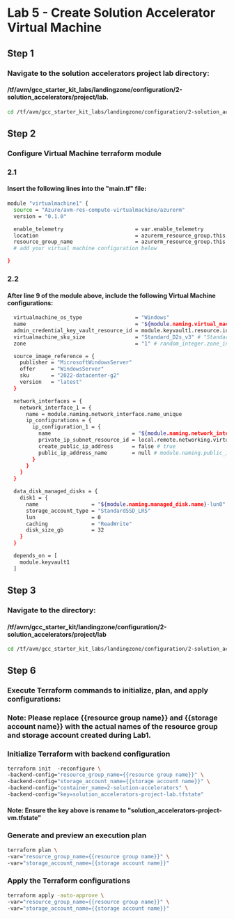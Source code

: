 # Lab 5 - Create Solution Accelerator Virtual Machine
## Step 1
### Navigate to the solution accelerators project lab directory: 
#### /tf/avm/gcc_starter_kit_labs/landingzone/configuration/2-solution_accelerators/project/lab.

```bash
cd /tf/avm/gcc_starter_kit_labs/landingzone/configuration/2-solution_accelerators/project/lab
```

## Step 2
### Configure Virtual Machine terraform module

### 2.1
#### Insert the following lines into the "main.tf" file:

```bash
module "virtualmachine1" {
  source = "Azure/avm-res-compute-virtualmachine/azurerm"
  version = "0.1.0"

  enable_telemetry                       = var.enable_telemetry
  location                               = azurerm_resource_group.this.location
  resource_group_name                    = azurerm_resource_group.this.name
  # add your virtual machine configuration below

}
```

### 2.2
#### After line 9 of the module above, include the following Virtual Machine configurations:

```bash
  virtualmachine_os_type                 = "Windows"
  name                                   = "${module.naming.virtual_machine.name}${random_string.this.result}" 
  admin_credential_key_vault_resource_id = module.keyvault1.resource.id
  virtualmachine_sku_size                = "Standard_D2s_v3" # "Standard_D2s_v3" # "standard_d2_v2" # "Standard_D2s_v3" # "standard_d2_v2" "Standard_D8s_v3" 
  zone                                   = "1" # random_integer.zone_index.result 

  source_image_reference = {
    publisher = "MicrosoftWindowsServer"
    offer     = "WindowsServer"
    sku       = "2022-datacenter-g2"
    version   = "latest"
  }

  network_interfaces = {
    network_interface_1 = {
      name = module.naming.network_interface.name_unique
      ip_configurations = {
        ip_configuration_1 = {
          name                          = "${module.naming.network_interface.name}-ipconfig1"
          private_ip_subnet_resource_id = local.remote.networking.virtual_networks.spoke_project.virtual_subnets.subnets["AppSubnet"].id 
          create_public_ip_address      = false # true
          public_ip_address_name        = null # module.naming.public_ip.name_unique
        }
      }
    }
  }

  data_disk_managed_disks = {
    disk1 = {
      name                 = "${module.naming.managed_disk.name}-lun0"
      storage_account_type = "StandardSSD_LRS"
      lun                  = 0
      caching              = "ReadWrite"
      disk_size_gb         = 32
    }
  }

  depends_on = [
    module.keyvault1
  ]
```

## Step 3
### Navigate to the directory: 
#### /tf/avm/gcc_starter_kit/landingzone/configuration/2-solution_accelerators/project/lab

```bash
cd /tf/avm/gcc_starter_kit_labs/landingzone/configuration/2-solution_accelerators/project/lab
```

## Step 6
### Execute Terraform commands to initialize, plan, and apply configurations:

### Note: Please replace {{resource group name}} and {{storage account name}} with the actual names of the resource group and storage account created during Lab1.

### Initialize Terraform with backend configuration
```bash
terraform init  -reconfigure \
-backend-config="resource_group_name={{resource group name}}" \
-backend-config="storage_account_name={{storage account name}}" \
-backend-config="container_name=2-solution-accelerators" \
-backend-config="key=solution_accelerators-project-lab.tfstate"
```
#### Note: Ensure the key above is rename to "solution_accelerators-project-vm.tfstate"

### Generate and preview an execution plan
```bash
terraform plan \
-var="resource_group_name={{resource group name}}" \
-var="storage_account_name={{storage account name}}" 
```

### Apply the Terraform configurations
```bash
terraform apply -auto-approve \
-var="resource_group_name={{resource group name}}" \
-var="storage_account_name={{storage account name}}" 
```
